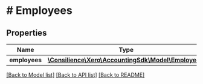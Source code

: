 # # Employees

## Properties

Name | Type | Description | Notes
------------ | ------------- | ------------- | -------------
**employees** | [**\Consilience\Xero\AccountingSdk\Model\Employee[]**](Employee.md) |  | [optional] 

[[Back to Model list]](../../README.md#documentation-for-models) [[Back to API list]](../../README.md#documentation-for-api-endpoints) [[Back to README]](../../README.md)



